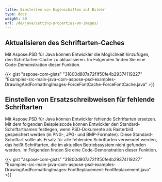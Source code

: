 ```yaml
---
title: Einstellen von Eigenschaften auf Bilder
type: docs
weight: 60
url: /de/java/setting-properties-on-images/
---
```


## **Aktualisieren des Schriftarten-Caches**
Mit Aspose.PSD für Java können Entwickler die Möglichkeit hinzufügen, den Schriftarten-Cache zu aktualisieren. Im Folgenden finden Sie eine Code-Demonstration dieser Funktion.

{{< gist "aspose-com-gists" "31800d807a72f1f50fe4b29374119227" "Examples-src-main-java-com-aspose-psd-examples-DrawingAndFormattingImages-ForceFontCache-ForceFontCache.java" >}}
## **Einstellen von Ersatzschreibweisen für fehlende Schriftarten**
Mit Aspose.PSD für Java können Entwickler fehlende Schriftarten ersetzen. Mit dem folgenden Beispielscode können Entwickler den Standard-Schriftartnamen festlegen, wenn PSD-Dokumente als Rasterbild gespeichert werden (in PNG-, JPG- und BMP-Formaten). Diese Standard-Schriftart sollte als Ersatz für alle fehlenden Schriftarten verwendet werden, das heißt Schriftarten, die im aktuellen Betriebssystem nicht gefunden werden. Im Folgenden finden Sie eine Code-Demonstration dieser Funktion.

{{< gist "aspose-com-gists" "31800d807a72f1f50fe4b29374119227" "Examples-src-main-java-com-aspose-psd-examples-DrawingAndFormattingImages-FontReplacement-FontReplacement.java" >}}
